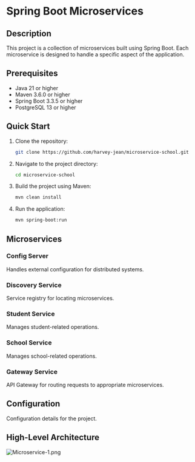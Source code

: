 # **Spring Boot Microservices**

## Description
This project is a collection of microservices built using Spring Boot. Each microservice is designed to handle a specific aspect of the application.

## Prerequisites
- Java 21 or higher
- Maven 3.6.0 or higher
- Spring Boot 3.3.5 or higher
- PostgreSQL 13 or higher

## Quick Start
1. Clone the repository:
    ```sh
    git clone https://github.com/harvey-jean/microservice-school.git
    ```
2. Navigate to the project directory:
    ```sh
    cd microservice-school
    ```
3. Build the project using Maven:
    ```sh
    mvn clean install
    ```
4. Run the application:
    ```sh
    mvn spring-boot:run
    ```

## Microservices
### Config Server
Handles external configuration for distributed systems.

### Discovery Service
Service registry for locating microservices.

### Student Service
Manages student-related operations.

### School Service
Manages school-related operations.

### Gateway Service
API Gateway for routing requests to appropriate microservices.

## Configuration
Configuration details for the project.

## High-Level Architecture
![Microservice-1.png](..%2F..%2F..%2FPictures%2FMicroservice-1.png)